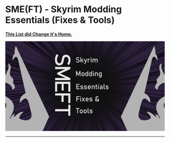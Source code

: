 # SME(FT) - Skyrim Modding Essentials (Fixes & Tools)

[**This List did Change it's Home.**](https://github.com/EzioTheDeadPoet/SME-FT-/blob/SMEFT-2.0/README.md)

![(thumbnail alt text)](/SME-FT-Thumbnail.png)



---
